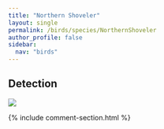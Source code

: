 ```yaml
---
title: "Northern Shoveler"
layout: single
permalink: /birds/species/NorthernShoveler
author_profile: false
sidebar:
  nav: "birds"
---
```


<h2>Detection</h2>

<img src="https://beallen.github.io/DevelopmentWebsite/assets/images/birds/NorthernShoveler/det.jpg">

{% include comment-section.html %}

